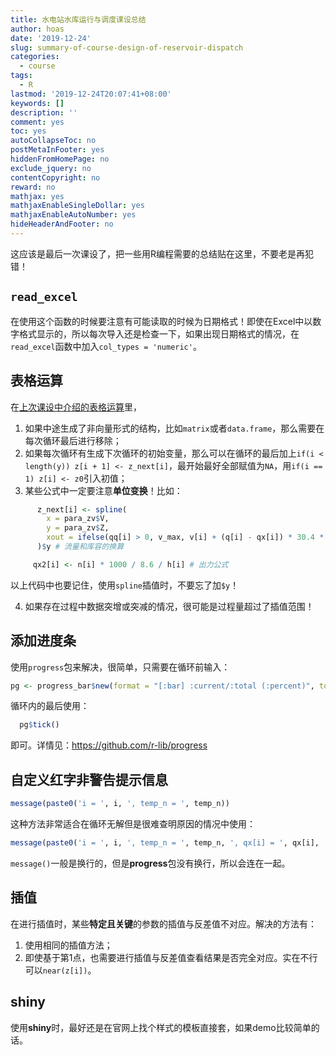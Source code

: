 ```yaml
---
title: 水电站水库运行与调度课设总结
author: hoas
date: '2019-12-24'
slug: summary-of-course-design-of-reservoir-dispatch
categories:
  - course
tags:
  - R
lastmod: '2019-12-24T20:07:41+08:00'
keywords: []
description: ''
comment: yes
toc: yes
autoCollapseToc: no
postMetaInFooter: yes
hiddenFromHomePage: no
exclude_jquery: no
contentCopyright: no
reward: no
mathjax: yes
mathjaxEnableSingleDollar: yes
mathjaxEnableAutoNumber: yes
hideHeaderAndFooter: no
---
```


这应该是最后一次课设了，把一些用R编程需要的总结贴在这里，不要老是再犯错！

<!--more-->

## `read_excel`

在使用这个函数的时候要注意有可能读取的时候为日期格式！即使在Excel中以数字格式显示的，所以每次导入还是检查一下，如果出现日期格式的情况，在`read_excel`函数中加入`col_types = 'numeric'`。

## 表格运算

在[上次课设中介绍的表格运算](https://hoas.xyz/post/summary-of-course-design/)里，

1. 如果中途生成了非向量形式的结构，比如`matrix`或者`data.frame`，那么需要在每次循环最后进行移除；
2. 如果每次循环有生成下次循环的初始变量，那么可以在循环的最后加上`if(i < length(y)) z[i + 1] <- z_next[i]`，最开始最好全部赋值为`NA`，用`if(i == 1) z[i] <- z0`引入初值；
3. 某些公式中一定要注意**单位变换**！比如：

```r
      z_next[i] <- spline(
        x = para_zv$V,
        y = para_zv$Z,
        xout = ifelse(qq[i] > 0, v_max, v[i] + (q[i] - qx[i]) * 30.4 * 24 * 60 * 60 / 100000000)
      )$y # 流量和库容的换算

	 qx2[i] <- n[i] * 1000 / 8.6 / h[i] # 出力公式
```

以上代码中也要记住，使用`spline`插值时，不要忘了加`$y`！

4. 如果存在过程中数据突增或突减的情况，很可能是过程量超过了插值范围！

## 添加进度条

使用`progress`包来解决，很简单，只需要在循环前输入：

```r
pg <- progress_bar$new(format = "[:bar] :current/:total (:percent)", total = length(y))
```

循环内的最后使用：

```r
  pg$tick()
```

即可。详情见：https://github.com/r-lib/progress

## 自定义红字非警告提示信息

```r
message(paste0('i = ', i, ', temp_n = ', temp_n))
```

这种方法非常适合在循环无解但是很难查明原因的情况中使用：

```r
message(paste0('i = ', i, ', temp_n = ', temp_n, ', qx[i] = ', qx[i], ', qx2[i] = ', qx2[i]))
```

`message()`一般是换行的，但是**progress**包没有换行，所以会连在一起。

## 插值

在进行插值时，某些**特定且关键**的参数的插值与反差值不对应。解决的方法有：

1. 使用相同的插值方法；
2. 即使基于第1点，也需要进行插值与反差值查看结果是否完全对应。实在不行可以`near(z[i])`。

## shiny

使用**shiny**时，最好还是在官网上找个样式的模板直接套，如果demo比较简单的话。
